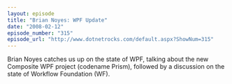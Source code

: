 ```yaml
---
layout: episode
title: "Brian Noyes: WPF Update"
date: "2008-02-12"
episode_number: "315"
episode_url: "http://www.dotnetrocks.com/default.aspx?ShowNum=315"
---
```


Brian Noyes catches us up on the state of WPF, talking about the new Composite WPF project (codename Prism), followed by a discussion on the state of Workflow Foundation (WF).
